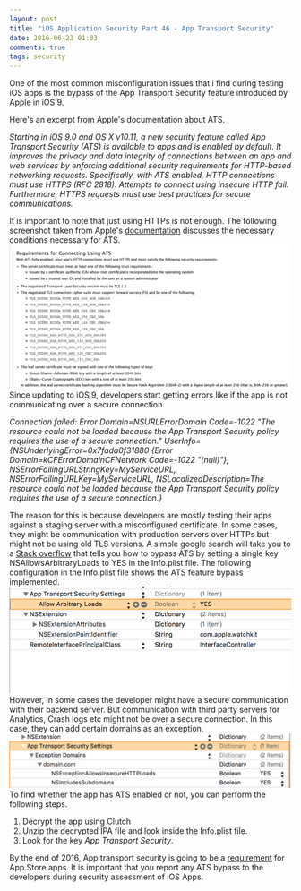 ```yaml
---
layout: post
title: "iOS Application Security Part 46 - App Transport Security"
date: 2016-06-23 01:03
comments: true
tags: security
---
```


One of the most common misconfiguration issues that i find during testing iOS apps is the bypass of the App Transport Security feature introduced by Apple in iOS 9. 

Here's an excerpt from Apple's documentation about ATS. 

_Starting in iOS 9.0 and OS X v10.11, a new security feature called App Transport Security (ATS) is available to apps and is enabled by default. It improves the privacy and data integrity of connections between an app and web services by enforcing additional security requirements for HTTP-based networking requests. Specifically, with ATS enabled, HTTP connections must use HTTPS (RFC 2818). Attempts to connect using insecure HTTP fail. Furthermore, HTTPS requests must use best practices for secure communications._ 

<!--more-->

It is important to note that just using HTTPs is not enough. The following screenshot taken from Apple's [documentation](https://developer.apple.com/library/ios/documentation/General/Reference/InfoPlistKeyReference/Articles/CocoaKeys.html#//apple_ref/doc/uid/TP40009251-SW33) discusses the necessary conditions necessary for ATS. ![1](/images/posts/ios46/1.png) Since updating to iOS 9, developers start getting errors like if the app is not communicating over a secure connection. 

_Connection failed: Error Domain=NSURLErrorDomain Code=-1022 "The resource could not be loaded because the App Transport Security policy requires the use of a secure connection." UserInfo={NSUnderlyingError=0x7fada0f31880 {Error Domain=kCFErrorDomainCFNetwork Code=-1022 "(null)"}, NSErrorFailingURLStringKey=MyServiceURL, NSErrorFailingURLKey=MyServiceURL, NSLocalizedDescription=The resource could not be loaded because the App Transport Security policy requires the use of a secure connection.}_ 

The reason for this is because developers are mostly testing their apps against a staging server with a misconfigured certificate. In some cases, they might be communication with production servers over HTTPs but might not be using old TLS versions. A simple google search will take you to a [Stack overflow](http://stackoverflow.com/questions/32631184/the-resource-could-not-be-loaded-because-the-app-transport-security-policy-requi) that tells you how to bypass ATS by setting a single key NSAllowsArbitraryLoads to YES in the Info.plist file. The following configuration in the Info.plist file shows the ATS feature bypass implemented. ![X](/images/posts/ios46/x.png) However, in some cases the developer might have a secure communication with their backend server. But communication with third party servers for Analytics, Crash logs etc might not be over a secure connection. In this case, they can add certain domains as an exception. ![Y](/images/posts/ios46/y.png) To find whether the app has ATS enabled or not, you can perform the following steps.

1.  Decrypt the app using Clutch
2.  Unzip the decrypted IPA file and look inside the Info.plist file.
3.  Look for the key _App Transport Security_.

By the end of 2016, App transport security is going to be a [requirement](https://techcrunch.com/2016/06/14/apple-will-require-https-connections-for-ios-apps-by-the-end-of-2016/) for App Store apps. It is important that you report any ATS bypass to the developers during security assessment of iOS Apps.





